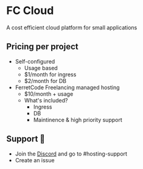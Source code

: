 
# FC Cloud
A cost efficient cloud platform for small applications

## Pricing per project
 
- Self-configured
    - Usage based
    - $1/month for ingress
    - $2/month for DB
- FerretCode Freelancing managed hosting
    - $10/month + usage
    - What's included?
        - Ingress
        - DB
        - Maintinence & high priority support

## Support 📧

- Join the [Discord](https://discord.gg/xk43udsvKA) and go to #hosting-support
- Create an issue
